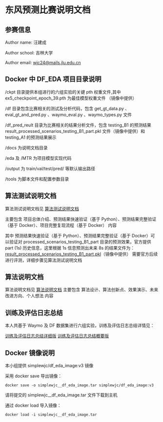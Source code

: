 # 东风预测比赛说明文档

## 参赛信息

Author name: 汪建成

Author school: 吉林大学

Author email: wjc24@mails.jlu.edu.cn

## Docker 中 DF_EDA 项目目录说明

/ckpt 目录提供本组进行的六组实验的关键 pth 权重文件,其中 ex5_checkpoint_epoch_39.pth 为最佳模型权重文件 （镜像中提供）

/df 目录包含比赛相关的测试及分析代码，包含 get_gt_data.py 、eval_gt_and_pred.py 、waymo_eval.py 、waymo_types.py 文件

/df_pred_reult 目录为比赛相关的结果分析文件，包含 testing_B1 的预测结果 result_processed_scenarios_testing_B1_part.pkl 文件（镜像中提供）和 testing_A1 的预测结果展示

/docs 为说明文档目录

/eda 及 /MTR 为项目模型实现代码

/output 为 train/val/test/pred/ 等默认输出路径

/tools 为脚本文件和配置参数目录

## 算法测试说明文档

算法测试说明文档见 [算法测试说明文档](算法测试说明文档.md)

主要包含 项目总体介绍、预测结果快速验证（基于 Python）、预测结果完整验证（基于 Docker）、项目完整复现流程（基于 Docker） 内容

其中 预测结果快速验证（基于 Python）、预测结果完整验证（基于 Docker）可以验证对 processed_scenarios_testing_B1_part 目录的预测效果，官方提供 part (1s) 历史信息，这里根据 1s 信息预测出未来 8s 的结果文件为：[result_processed_scenarios_testing_B1_part.pkl](df_pred_result/result_processed_scenarios_testing_B1_part.pkl)（镜像中提供）
需要官方后续进行评测，详细步骤见算法测试说明文档

## 算法说明文档

算法说明文档见 [算法说明文档](算法说明文档.md)
主要包含 算法设计、算法创新点、效果演示、未来改进方向、个人想法 内容

## 训练及评估日志总结
本人共基于 Waymo 及 DF 数据集进行六组实验，训练及评估日志总结详情见：

[训练及评估日志总结详细版](训练及评估日志总结详细版.md)
[训练及评估日志总结概要版](训练及评估日志总结概要版.md)

## Docker 镜像说明

本小组提供 simplewjc/df_eda_image:v3 镜像

采用 docker save 导出镜像：
```
docker save -o simplewjc__df_eda_image.tar simplewjc/df_eda_image:v3
```

请将提交的 simplewjc__df_eda_image.tar 文件下载到主机

通过 docker load 导入镜像：
```
docker load -i simplewjc__df_eda_image.tar
```
